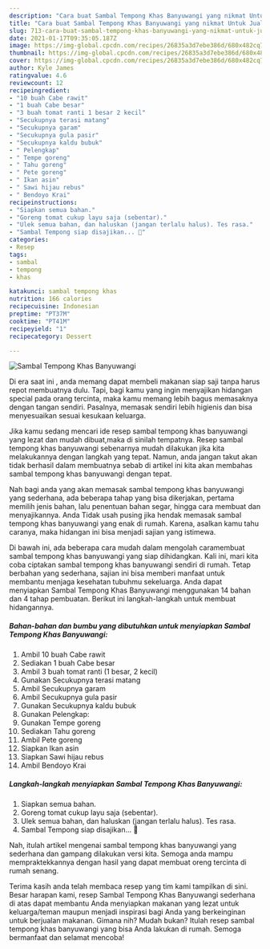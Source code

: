 ```yaml
---
description: "Cara buat Sambal Tempong Khas Banyuwangi yang nikmat Untuk Jualan"
title: "Cara buat Sambal Tempong Khas Banyuwangi yang nikmat Untuk Jualan"
slug: 713-cara-buat-sambal-tempong-khas-banyuwangi-yang-nikmat-untuk-jualan
date: 2021-01-17T09:35:05.187Z
image: https://img-global.cpcdn.com/recipes/26835a3d7ebe386d/680x482cq70/sambal-tempong-khas-banyuwangi-foto-resep-utama.jpg
thumbnail: https://img-global.cpcdn.com/recipes/26835a3d7ebe386d/680x482cq70/sambal-tempong-khas-banyuwangi-foto-resep-utama.jpg
cover: https://img-global.cpcdn.com/recipes/26835a3d7ebe386d/680x482cq70/sambal-tempong-khas-banyuwangi-foto-resep-utama.jpg
author: Kyle James
ratingvalue: 4.6
reviewcount: 12
recipeingredient:
- "10 buah Cabe rawit"
- "1 buah Cabe besar"
- "3 buah tomat ranti 1 besar 2 kecil"
- "Secukupnya terasi matang"
- "Secukupnya garam"
- "Secukupnya gula pasir"
- "Secukupnya kaldu bubuk"
- " Pelengkap"
- " Tempe goreng"
- " Tahu goreng"
- " Pete goreng"
- " Ikan asin"
- " Sawi hijau rebus"
- " Bendoyo Krai"
recipeinstructions:
- "Siapkan semua bahan."
- "Goreng tomat cukup layu saja (sebentar)."
- "Ulek semua bahan, dan haluskan (jangan terlalu halus). Tes rasa."
- "Sambal Tempong siap disajikan... 🤗"
categories:
- Resep
tags:
- sambal
- tempong
- khas

katakunci: sambal tempong khas 
nutrition: 166 calories
recipecuisine: Indonesian
preptime: "PT37M"
cooktime: "PT41M"
recipeyield: "1"
recipecategory: Dessert

---
```



![Sambal Tempong Khas Banyuwangi](https://img-global.cpcdn.com/recipes/26835a3d7ebe386d/680x482cq70/sambal-tempong-khas-banyuwangi-foto-resep-utama.jpg)

Di era  saat ini , anda memang dapat membeli makanan siap saji tanpa harus repot membuatnya dulu. Tapi, bagi kamu yang ingin menyajikan hidangan special pada orang tercinta, maka kamu memang lebih bagus memasaknya dengan tangan sendiri. Pasalnya, memasak sendiri lebih higienis dan bisa menyesuaikan sesuai kesukaan keluarga.

Jika kamu sedang mencari ide resep sambal tempong khas banyuwangi yang lezat dan mudah dibuat,maka di sinilah tempatnya. Resep sambal tempong khas banyuwangi  sebenarnya mudah dilakukan jika kita melakukannya dengan langkah yang tepat. Namun, anda jangan takut akan tidak berhasil dalam membuatnya 
sebab di artikel ini kita akan membahas sambal tempong khas banyuwangi dengan tepat.  



Nah bagi anda yang akan memasak sambal tempong khas banyuwangi yang sederhana, ada beberapa tahap yang bisa dikerjakan, pertama memilih jenis bahan, lalu penentuan bahan segar, hingga cara membuat dan menyajikannya. Anda Tidak usah pusing jika hendak memasak sambal tempong khas banyuwangi yang enak di rumah. Karena, asalkan kamu  tahu caranya, maka hidangan ini bisa menjadi sajian yang istimewa.

Di bawah ini, ada beberapa cara mudah dalam mengolah caramembuat sambal tempong khas banyuwangi yang siap dihidangkan. Kali ini, mari kita coba ciptakan sambal tempong khas banyuwangi sendiri di rumah. Tetap berbahan yang sederhana, sajian ini bisa memberi manfaat untuk membantu menjaga kesehatan tubuhmu sekeluarga. Anda dapat menyiapkan Sambal Tempong Khas Banyuwangi menggunakan 14 bahan dan 4 tahap pembuatan. Berikut ini langkah-langkah untuk membuat hidangannya.

<!--inarticleads1-->

##### Bahan-bahan dan bumbu yang dibutuhkan untuk menyiapkan Sambal Tempong Khas Banyuwangi:

1. Ambil 10 buah Cabe rawit
1. Sediakan 1 buah Cabe besar
1. Ambil 3 buah tomat ranti (1 besar, 2 kecil)
1. Gunakan Secukupnya terasi matang
1. Ambil Secukupnya garam
1. Ambil Secukupnya gula pasir
1. Gunakan Secukupnya kaldu bubuk
1. Gunakan  Pelengkap:
1. Gunakan  Tempe goreng
1. Sediakan  Tahu goreng
1. Ambil  Pete goreng
1. Siapkan  Ikan asin
1. Siapkan  Sawi hijau rebus
1. Ambil  Bendoyo Krai




<!--inarticleads2-->

##### Langkah-langkah menyiapkan Sambal Tempong Khas Banyuwangi:

1. Siapkan semua bahan.
1. Goreng tomat cukup layu saja (sebentar).
1. Ulek semua bahan, dan haluskan (jangan terlalu halus). Tes rasa.
1. Sambal Tempong siap disajikan... 🤗




Nah, itulah artikel mengenai  sambal tempong khas banyuwangi  yang sederhana dan gampang dilakukan versi kita. Semoga anda mampu mempraktekkannya dengan hasil yang dapat membuat oreng tercinta di rumah senang. 

Terima kasih anda telah membaca resep yang tim kami tampilkan di sini. Besar harapan kami, resep  Sambal Tempong Khas Banyuwangi sederhana di atas dapat membantu Anda menyiapkan makanan yang lezat untuk keluarga/teman maupun menjadi inspirasi bagi Anda yang berkeinginan untuk berjualan makanan. Gimana nih? Mudah bukan? Itulah resep sambal tempong khas banyuwangi yang bisa Anda lakukan di rumah. Semoga bermanfaat dan selamat mencoba!

